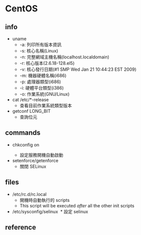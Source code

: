 # CentOS

## info
* uname
  * -a: 列印所有版本資訊
  * -s: 核心名稱(Linux)
  * -n: 完整網域主機名稱(localhost.localdomain)
  * -r: 核心版本(2.6.18-128.el5)
  * -v: 核心發行日期(#1 SMP Wed Jan 21 10:44:23 EST 2009)
  * -m: 機器硬體名稱(i686)
  * -p: 處理器類型(i686)
  * -i: 硬體平台類型(i386)
  * -o: 作業系統(GNU/Linux)
* cat /etc/*-release
  * 查看目前作業系統類型版本
* getconf LONG_BIT
  * 查詢位元

## commands
* chkconfig <service> on
  * 設定服務開機自動啟動
* setenforce/getenforce
  * 關閉 SELinux

## files
* /etc/rc.d/rc.local
  * 開機時自動執行的 scripts
  * This script will be executed *after* all the other init scripts
* /etc/sysconfig/selinux
  * 設定 selinux
  
## reference
